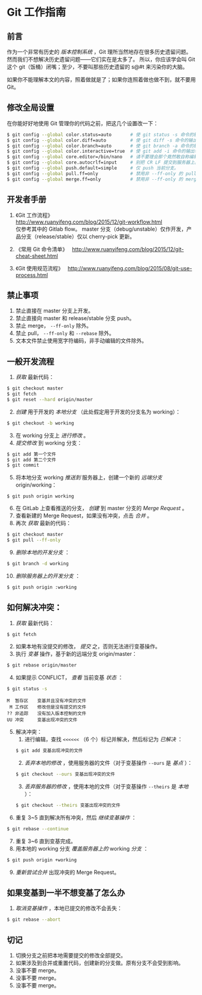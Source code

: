 # Git 工作指南

## 前言

作为一个非常有历史的 _版本控制系统_ ，Git 理所当然地存在很多历史遗留问题。然而我们不想解决历史遗留问题——它们实在是太多了。
所以，你应该学会叫 Git 这个 git（饭桶）闭嘴；至少，不要叫那些历史遗留的 s@#t 来污染你的大脑。

如果你不能理解本文的内容，照着做就是了；如果你连照着做也做不到，就不要用 Git。

## 修改全局设置

在你能好好地使用 Git 管理你的代码之前，把这几个设置改一下：  
```sh
$ git config --global color.status=auto       # 使 git status -s 命令的输出带有颜色。
$ git config --global color.diff=auto         # 使 git diff -s 命令的输出带有颜色。
$ git config --global color.branch=auto       # 使 git branch -a 命令的输出带有颜色。
$ git config --global color.interactive=true  # 使 git add -i 命令的输出带有颜色。
$ git config --global core.editor=/bin/nano   # 请不要理会那个竟然敢自称编辑器的叫 vi 的傻逼。
$ git config --global core.autocrlf=input     # 别把 CR LF 提交到服务器上。
$ git config --global push.default=simple     # 仅 push 当前分支。
$ git config --global pull.ff=only            # 禁用非 --ff-only 的 pull 操作。
$ git config --global merge.ff=only           # 禁用非 --ff-only 的 merge 操作。
```

## 开发者手册

1. 《Git 工作流程》  
<http://www.ruanyifeng.com/blog/2015/12/git-workflow.html>  
仅参考其中的 Gitlab flow。
master 分支（debug/unstable）仅作开发，产品分支（release/stable）仅以 cherry-pick 更新。

2. 《常用 Git 命令清单》  
<http://www.ruanyifeng.com/blog/2015/12/git-cheat-sheet.html>

3. 《Git 使用规范流程》  
<http://www.ruanyifeng.com/blog/2015/08/git-use-process.html>

## 禁止事项

1. 禁止直接在 master 分支上开发。
2. 禁止直接向 master 和 release/stable 分支 push。
3. 禁止 merge， `--ff-only` 除外。
4. 禁止 pull， `--ff-only` 和 `--rebase` 除外。
5. 文本文件禁止使用宽字符编码，非手动编辑的文件除外。

## 一般开发流程

1. _获取_ 最新代码：  
```sh
$ git checkout master
$ git fetch
$ git reset --hard origin/master
```
2. _创建_ 用于开发的 _本地分支_ （此处假定用于开发的分支名为 working）：  
```sh
$ git checkout -b working
```
3. 在 working 分支上 _进行修改_ 。  
4. _提交修改_ 到 working 分支：  
```sh
$ git add 第一个文件
$ git add 第二个文件
$ git commit
```
5. 将本地分支 working _推送到_ 服务器上，创建一个新的 _远端分支_ origin/working：  
```
$ git push origin working
```
6. 在 GitLab 上查看推送的分支， _创建_ 到 master 分支的 _Merge Request_ 。  
7. 查看新建的 Merge Request，如果没有冲突，点击 _合并_ 。  
8. 再次 _获取_ 最新的代码：  
```sh
$ git checkout master
$ git pull --ff-only
```
9. _删除本地的开发分支_ ：  
```sh
$ git branch -d working
```
10. _删除服务器上的开发分支_ ：  
```sh
$ git push origin :working
```

## 如何解决冲突：

1. _获取_ 最新代码：  
```sh
$ git fetch
```
2. 如果本地有没提交的修改， _提交_ 之，否则无法进行变基操作。  
3. 执行 _变基_ 操作，基于新的远端分支 origin/master：  
```sh
$ git rebase origin/master
```
4. 如果提示 CONFLICT， _查看_ 当前变基 _状态_ ：  
```sh
$ git status -s
```
```text
M  暂存区　　变基并且没有冲突的文件
 M 工作区　　修改但是没有提交的文件
?? 非追踪　　没有加入版本控制的文件
UU 冲突　　　变基出现冲突的文件
```
5. 解决冲突：  
    1. 进行编辑，查找 `<<<<<<` （6 个）标记并解决，然后标记为 _已解决_ ：  
    ```sh
    $ git add 变基出现冲突的文件
    ```
    2. _丢弃本地的修改_ ，使用服务器的文件（对于变基操作 `--ours` 是 _基点_ ）：  
    ```sh
    $ git checkout --ours 变基出现冲突的文件
    ```
    3. _丢弃服务器的修改_ ，使用本地的文件（对于变基操作 `--theirs` 是 _本地_ ）：  
    ```sh
    $ git checkout --theirs 变基出现冲突的文件
    ```
6. 重复 3~5 直到解决所有冲突，然后 _继续变基操作_ ：  
```sh
$ git rebase --continue
```
7. 重复 3~6 直到变基完成。  
8. 用本地的 working 分支 _覆盖服务器上的_ working _分支_ ：  
```sh
$ git push origin +working
```
9. _重新尝试合并_ 出现冲突的 Merge Request。  

## 如果变基到一半不想变基了怎么办

1. _取消变基操作_ ，本地已提交的修改不会丢失：  
```sh
$ git rebase --abort
```

## 切记

1. 切换分支之前把本地需要提交的修改全部提交。  
2. 如果涉及到合并或重置代码，创建新的分支做。原有分支不会受到影响。  
3. 没事不要 merge。  
4. 没事不要 merge。  
5. 没事不要 merge。  
